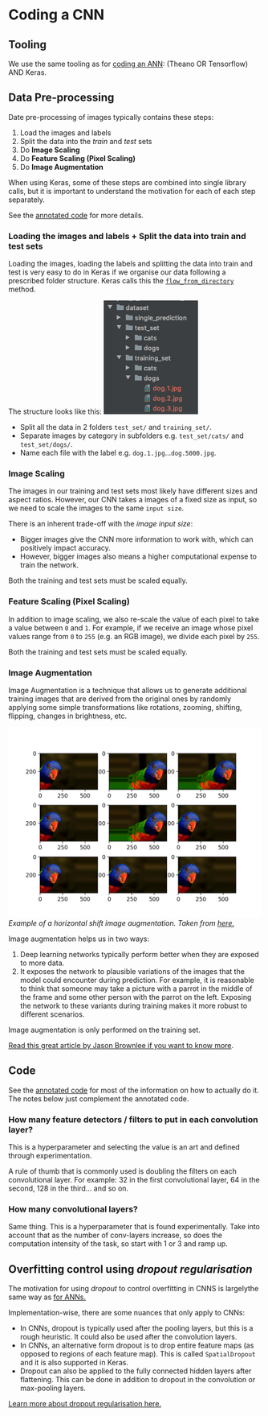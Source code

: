 # Coding a CNN

## Tooling
We use the same tooling as for [coding an ANN][coding-an-ann-tooling]: (Theano OR Tensorflow) AND Keras.

## Data Pre-processing
Date pre-processing of images typically contains these steps:
1. Load the images and labels
1. Split the data into the _train_ and _test_ sets
1. Do __Image Scaling__
1. Do __Feature Scaling (Pixel Scaling)__
1. Do __Image Augmentation__

When using Keras, some of these steps are combined into single library calls, but it is important to understand
the motivation for each of each step separately.

See the [annotated code][cnn-code-detail] for more details.

### Loading the images and labels + Split the data into train and test sets 

Loading the images, loading the labels and splitting the data into train and test
is very easy to do in Keras if we organise our data following a prescribed folder structure. 
Keras calls this the [`flow_from_directory`][flow-from-directory-method] method.

The structure looks like this:
![Keras folder structure for image datasets][keras-folder-structure-for-image-datasets]
- Split all the data in 2 folders `test_set/` and `training_set/`.
- Separate images by category in subfolders e.g. `test_set/cats/` and `test_set/dogs/`.
- Name each file with the label e.g. `dog.1.jpg`...`dog.5000.jpg`.

### Image Scaling
The images in our training and test sets most likely have different sizes and aspect ratios. However, our
CNN takes a images of a fixed size as input, so we need to scale the images to the same `input size`.

There is an inherent trade-off with the _image input size_: 
- Bigger images give the CNN more information to work with, which can positively impact accuracy.
- However, bigger images also means a higher computational expense to train the network.

Both the training and test sets must be scaled equally.

### Feature Scaling (Pixel Scaling)
In addition to image scaling, we also re-scale the value of each pixel to take a value between `0` and `1`.
For example, if we receive an image whose pixel values range from `0` to `255` (e.g. an RGB image), we divide
each pixel by `255`.

Both the training and test sets must be scaled equally. 
 
### Image Augmentation

Image Augmentation is a technique that allows us to generate additional training images that are derived
from the original ones by randomly applying some simple transformations like rotations, zooming, shifting,
flipping, changes in brightness, etc.

![Example of Horizontal shift image augmentation][horizontal-shift-image-augmentation]
_Example of a horizontal shift image augmentation._
_Taken from [here.][image-augmentation-article]_

Image augmentation helps us in two ways:
1. Deep learning networks typically perform better when they are exposed to more data.
2. It exposes the network to plausible variations of the images that the model could
encounter during prediction.  For example, it is reasonable to think that someone may
take a picture with a parrot in the middle of the frame and some other person with the parrot on the
left.  Exposing the network to these variants during training makes it more robust to 
different scenarios. 

Image augmentation is only performed on the training set.

[Read this great article by Jason Brownlee if you want to know more][image-augmentation-article].

## Code
See the [annotated code][cnn-code-detail] for most of the information on how to actually do it.
The notes below just complement the annotated code.

### How many feature detectors / filters to put in each convolution layer?
This is a hyperparameter and selecting the value is an art and defined through experimentation.

A rule of thumb that is commonly used is doubling the filters on each convolutional layer. 
For example: 32 in the first convolutional layer, 64 in the second, 128 in the third... and so on.

### How many convolutional layers? 
Same thing. This is a hyperparameter that is found experimentally. Take into account that as the number of conv-layers
increase, so does the computation intensity of the task, so start with 1 or 3 and ramp up.

## Overfitting control using _dropout regularisation_

The motivation for using _dropout_ to control overfitting in CNNS  is largelythe same way as [for ANNs.][dropout-in-anns]

Implementation-wise, there are some nuances that only apply to CNNs:
- In CNNs, dropout is typically used after the pooling layers, but this is a rough heuristic.
It could also be used after the convolution layers.
- In CNNs,  an alternative form dropout is to drop entire feature maps (as opposed to regions of each feature map). 
This is called `SpatialDropout` and it is also supported in Keras.
- Dropout can also be applied to the fully connected hidden layers after flattening. This can be done in addition
to dropout in the convolution or max-pooling layers.


[Learn more about dropout regularisation here.][machine-learning-mastery-dropout]

[coding-an-ann-tooling]: ../Part%201%20-%20Artificial%20Neural%20Networks%20(ANN)/2-coding-an-ann.md#tooling
[keras-folder-structure-for-image-datasets]: ./keras-folder-structure-for-image-datasets.png
[image-augmentation-article]: https://machinelearningmastery.com/how-to-configure-image-data-augmentation-when-training-deep-learning-neural-networks/
[cnn-code-detail]: ../../../annotated_code/volume_1_supervised_deep_learning/part_2_convolutional_neural_network/cnn_image_classifier.py
[flow-from-directory-method]: https://keras.io/preprocessing/image/#image-preprocessing
[horizontal-shift-image-augmentation]: ./horizontal-shift-image-augmentation.png
[dropout-in-anns]: ../Part%201%20-%20Artificial%20Neural%20Networks%20(ANN)/2-coding-an-ann.md#overfitting-control-using-_dropout-regularisation_
[machine-learning-mastery-dropout]: https://machinelearningmastery.com/how-to-reduce-overfitting-with-dropout-regularization-in-keras/
